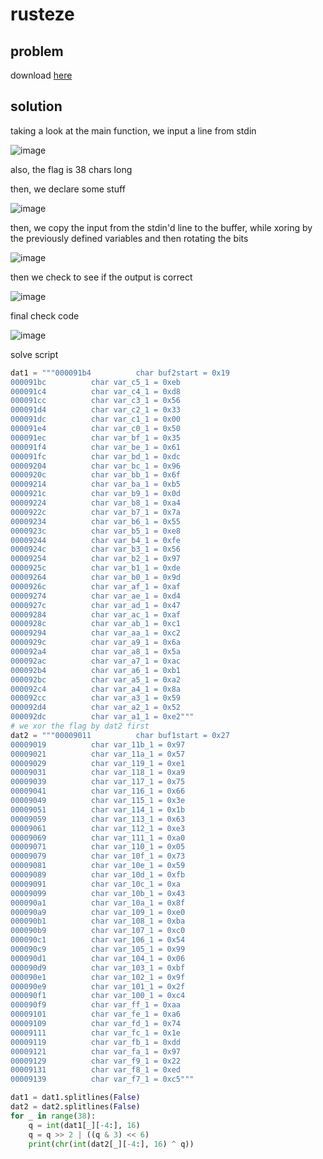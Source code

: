 # rusteze

## problem

download [here](https://amateurs-prod.storage.googleapis.com/uploads/c5baf81b72d18eb39c9e7eb627f738ba4ea7c0f7a2cd3f11a0f913f8502e6cd9/rusteze)

## solution

taking a look at the main function, we input a line from stdin

![image](https://github.com/quasar098/ctf-writeups/assets/70716985/ac338c3a-045c-49fc-88da-53623714b2e9)

also, the flag is 38 chars long

then, we declare some stuff

![image](https://github.com/quasar098/ctf-writeups/assets/70716985/53b3bcc7-8fc9-4f15-b537-6ac85620eee6)

then, we copy the input from the stdin'd line to the buffer, while xoring by the previously defined variables and then rotating the bits

![image](https://github.com/quasar098/ctf-writeups/assets/70716985/94c6a3fa-aa97-4e4e-8098-bcb730632da3)

then we check to see if the output is correct

![image](https://github.com/quasar098/ctf-writeups/assets/70716985/045f52a6-ef52-4534-b258-6186578d20d6)

final check code

![image](https://github.com/quasar098/ctf-writeups/assets/70716985/d91d2a69-770a-482e-af93-1474ea420a71)

solve script

```py
dat1 = """000091b4          char buf2start = 0x19
000091bc          char var_c5_1 = 0xeb
000091c4          char var_c4_1 = 0xd8
000091cc          char var_c3_1 = 0x56
000091d4          char var_c2_1 = 0x33
000091dc          char var_c1_1 = 0x00
000091e4          char var_c0_1 = 0x50
000091ec          char var_bf_1 = 0x35
000091f4          char var_be_1 = 0x61
000091fc          char var_bd_1 = 0xdc
00009204          char var_bc_1 = 0x96
0000920c          char var_bb_1 = 0x6f
00009214          char var_ba_1 = 0xb5
0000921c          char var_b9_1 = 0x0d
00009224          char var_b8_1 = 0xa4
0000922c          char var_b7_1 = 0x7a
00009234          char var_b6_1 = 0x55
0000923c          char var_b5_1 = 0xe8
00009244          char var_b4_1 = 0xfe
0000924c          char var_b3_1 = 0x56
00009254          char var_b2_1 = 0x97
0000925c          char var_b1_1 = 0xde
00009264          char var_b0_1 = 0x9d
0000926c          char var_af_1 = 0xaf
00009274          char var_ae_1 = 0xd4
0000927c          char var_ad_1 = 0x47
00009284          char var_ac_1 = 0xaf
0000928c          char var_ab_1 = 0xc1
00009294          char var_aa_1 = 0xc2
0000929c          char var_a9_1 = 0x6a
000092a4          char var_a8_1 = 0x5a
000092ac          char var_a7_1 = 0xac
000092b4          char var_a6_1 = 0xb1
000092bc          char var_a5_1 = 0xa2
000092c4          char var_a4_1 = 0x8a
000092cc          char var_a3_1 = 0x59
000092d4          char var_a2_1 = 0x52
000092dc          char var_a1_1 = 0xe2"""
# we xor the flag by dat2 first
dat2 = """00009011          char buf1start = 0x27
00009019          char var_11b_1 = 0x97
00009021          char var_11a_1 = 0x57
00009029          char var_119_1 = 0xe1
00009031          char var_118_1 = 0xa9
00009039          char var_117_1 = 0x75
00009041          char var_116_1 = 0x66
00009049          char var_115_1 = 0x3e
00009051          char var_114_1 = 0x1b
00009059          char var_113_1 = 0x63
00009061          char var_112_1 = 0xe3
00009069          char var_111_1 = 0xa0
00009071          char var_110_1 = 0x05
00009079          char var_10f_1 = 0x73
00009081          char var_10e_1 = 0x59
00009089          char var_10d_1 = 0xfb
00009091          char var_10c_1 = 0xa
00009099          char var_10b_1 = 0x43
000090a1          char var_10a_1 = 0x8f
000090a9          char var_109_1 = 0xe0
000090b1          char var_108_1 = 0xba
000090b9          char var_107_1 = 0xc0
000090c1          char var_106_1 = 0x54
000090c9          char var_105_1 = 0x99
000090d1          char var_104_1 = 0x06
000090d9          char var_103_1 = 0xbf
000090e1          char var_102_1 = 0x9f
000090e9          char var_101_1 = 0x2f
000090f1          char var_100_1 = 0xc4
000090f9          char var_ff_1 = 0xaa
00009101          char var_fe_1 = 0xa6
00009109          char var_fd_1 = 0x74
00009111          char var_fc_1 = 0x1e
00009119          char var_fb_1 = 0xdd
00009121          char var_fa_1 = 0x97
00009129          char var_f9_1 = 0x22
00009131          char var_f8_1 = 0xed
00009139          char var_f7_1 = 0xc5"""

dat1 = dat1.splitlines(False)
dat2 = dat2.splitlines(False)
for _ in range(38):
    q = int(dat1[_][-4:], 16)
    q = q >> 2 | ((q & 3) << 6)
    print(chr(int(dat2[_][-4:], 16) ^ q))
```
